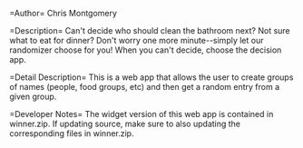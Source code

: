 =Author=
Chris Montgomery

=Description=
Can't decide who should clean the bathroom next? Not sure what to eat for dinner? Don't worry one more minute--simply let our randomizer choose for you! When you can't decide, choose the decision app.

=Detail Description=
This is a web app that allows the user to create groups of names (people, food groups, etc) and then get a random entry from a given group.

=Developer Notes=
The widget version of this web app is contained in winner.zip. If updating source, make sure to also updating the corresponding files in winner.zip.
